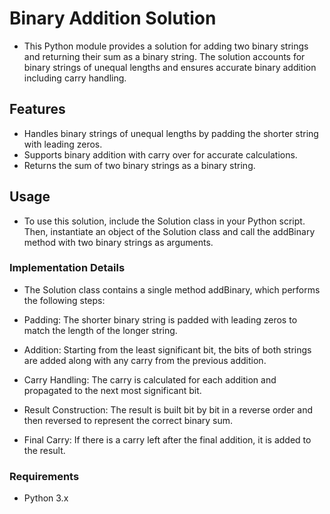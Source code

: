 # Binary Addition Solution

* This Python module provides a solution for adding two binary strings and returning their sum as a binary string. The solution accounts for binary strings of unequal lengths and ensures accurate binary addition including carry handling.

## Features

* Handles binary strings of unequal lengths by padding the shorter string with leading zeros.
* Supports binary addition with carry over for accurate calculations.
* Returns the sum of two binary strings as a binary string.

## Usage

* To use this solution, include the Solution class in your Python script. Then, instantiate an object of the Solution class and call the addBinary method with two binary strings as arguments.

### Implementation Details

* The Solution class contains a single method addBinary, which performs the following steps:


* Padding: The shorter binary string is padded with leading zeros to match the length of the longer string.

* Addition: Starting from the least significant bit, the bits of both strings are added along with any carry from the previous addition.
* Carry Handling: The carry is calculated for each addition and propagated to the next most significant bit.
* Result Construction: The result is built bit by bit in a reverse order and then reversed to represent the correct binary sum.
* Final Carry: If there is a carry left after the final addition, it is added to the result.

### Requirements

* Python 3.x
